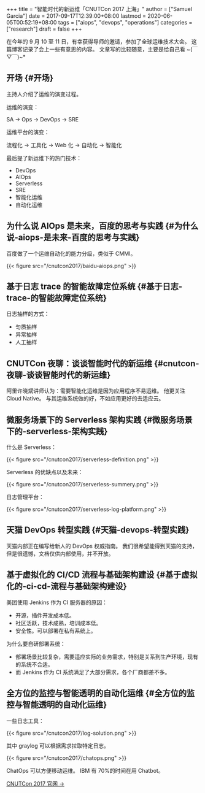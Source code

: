 +++
title = "智能时代的新运维「CNUTCon 2017 上海」"
author = ["Samuel Garcia"]
date = 2017-09-17T12:39:00+08:00
lastmod = 2020-06-05T00:52:19+08:00
tags = ["aiops", "devops", "operations"]
categories = ["research"]
draft = false
+++

在今年的 9 月 10 至 11 日，有幸获得导师的邀请，参加了全球运维技术大会。
这篇博客记录了会上一些有意思的内容。
文章写的比较随意，主要是给自己看 ~(￣▽￣)~\*

<!--more-->


## 开场 {#开场}

主持人介绍了运维的演变过程。

运维的演变：

SA → Ops → DevOps → SRE

运维平台的演变：

流程化 → 工具化 → Web 化 → 自动化 → 智能化

最后提了新运维下的热门技术：

-   DevOps
-   AIOps
-   Serverless
-   SRE
-   智能化运维
-   自动化运维


## 为什么说 AIOps 是未来，百度的思考与实践 {#为什么说-aiops-是未来-百度的思考与实践}

百度做了一个运维自动化的能力分级，类似于 CMMI。

{{< figure src="/cnutcon2017/baidu-aiops.png" >}}


## 基于日志 trace 的智能故障定位系统 {#基于日志-trace-的智能故障定位系统}

日志抽样的方式：

-   匀质抽样
-   异常抽样
-   人工抽样


## CNUTCon 夜聊：谈谈智能时代的新运维 {#cnutcon-夜聊-谈谈智能时代的新运维}

阿里许晓斌讲师认为：需要智能化运维是因为应用程序不易运维。
他更关注 Cloud Native。
与其运维系统做的好，不如应用更好的去适应云。


## 微服务场景下的 Serverless 架构实践 {#微服务场景下的-serverless-架构实践}

什么是 Serverless：

{{< figure src="/cnutcon2017/serverless-definition.png" >}}

Serverless 的优缺点以及未来：

{{< figure src="/cnutcon2017/serverless-summery.png" >}}

日志管理平台：

{{< figure src="/cnutcon2017/serverless-log-platform.png" >}}


## 天猫 DevOps 转型实践 {#天猫-devops-转型实践}

天猫内部正在编写给新人的 DevOps 权威指南。
我们很希望能得到天猫的支持，但是很遗憾，文档仅供内部使用，并不开放。


## 基于虚拟化的 CI/CD 流程与基础架构建设 {#基于虚拟化的-ci-cd-流程与基础架构建设}

美团使用 Jenkins 作为 CI 服务器的原因：

-   开源，插件开发成本低。
-   社区活跃，技术成熟，培训成本低。
-   安全性。可以部署在私有系统上。

为什么要自研部署系统：

-   部署场景比较复杂，需要适应实际的业务需求，特别是关系到生产环境，现有的系统不合适。
-   而 Jenkins 作为 CI 系统满足了大部分需求，各个厂商都差不多。


## 全方位的监控与智能透明的自动化运维 {#全方位的监控与智能透明的自动化运维}

一些日志工具：

{{< figure src="/cnutcon2017/log-solution.png" >}}

其中 graylog 可以根据需求拉取特定日志。

{{< figure src="/cnutcon2017/chatops.png" >}}

ChatOps 可以方便移动运维。
IBM 有 70%的时间在用 Chatbot。

[CNUTCon 2017 官网 →](http://www.cnutcon.com/)
